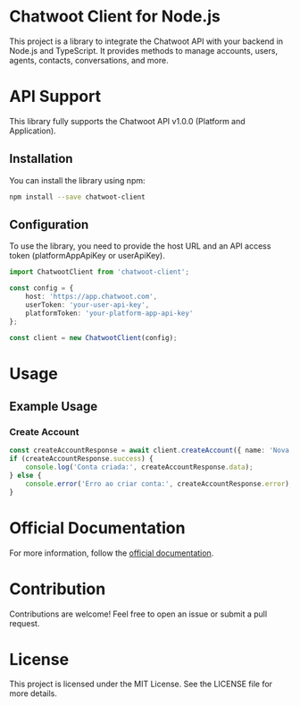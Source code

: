 # Chatwoot Client for Node.js

This project is a library to integrate the Chatwoot API with your backend in Node.js and TypeScript. It provides methods to manage accounts, users, agents, contacts, conversations, and more.

# API Support
This library fully supports the Chatwoot API v1.0.0 (Platform and Application).

## Installation

You can install the library using npm:

```bash
npm install --save chatwoot-client
```

## Configuration

To use the library, you need to provide the host URL and an API access token (platformAppApiKey or userApiKey).

```ts
import ChatwootClient from 'chatwoot-client';

const config = {
    host: 'https://app.chatwoot.com',
    userToken: 'your-user-api-key',
    platformToken: 'your-platform-app-api-key'
};

const client = new ChatwootClient(config);
```

# Usage

## Example Usage

### Create Account

```ts
const createAccountResponse = await client.createAccount({ name: 'Nova Conta' });
if (createAccountResponse.success) {
    console.log('Conta criada:', createAccountResponse.data);
} else {
    console.error('Erro ao criar conta:', createAccountResponse.error);
}
```

# Official Documentation
For more information, follow the [official documentation](https://www.chatwoot.com/developers/api/).

# Contribution
Contributions are welcome! Feel free to open an issue or submit a pull request.

# License
This project is licensed under the MIT License. See the LICENSE file for more details.